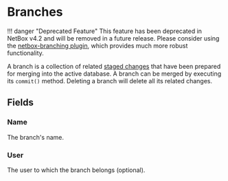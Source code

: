 # Branches

!!! danger "Deprecated Feature"
    This feature has been deprecated in NetBox v4.2 and will be removed in a future release. Please consider using the [netbox-branching plugin](https://github.com/netboxlabs/netbox-branching), which provides much more robust functionality.

A branch is a collection of related [staged changes](./stagedchange.md) that have been prepared for merging into the active database. A branch can be merged by executing its `commit()` method. Deleting a branch will delete all its related changes.

## Fields

### Name

The branch's name.

### User

The user to which the branch belongs (optional).
